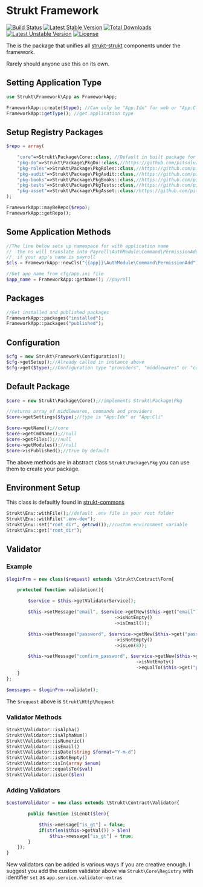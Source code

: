 Strukt Framework
================

[![Build Status](https://travis-ci.org/pitsolu/strukt-framework.svg?branch=master)](https://packagist.org/packages/strukt/framework)
[![Latest Stable Version](https://poser.pugx.org/strukt/framework/v/stable)](https://packagist.org/packages/strukt/framework)
[![Total Downloads](https://poser.pugx.org/strukt/framework/downloads)](https://packagist.org/packages/strukt/framework)
[![Latest Unstable Version](https://poser.pugx.org/strukt/framework/v/unstable)](https://packagist.org/packages/strukt/framework)
[![License](https://poser.pugx.org/strukt/framework/license)](https://packagist.org/packages/strukt/framework)

The is the package that unifies all [strukt-strukt](https://github.com/pitsolu/strukt-strukt)
components under the framework.

Rarely should anyone use this on its own.

## Setting Application Type

```php
use Strukt\Framework\App as FrameworkApp;

FrameworkApp::create($type); //Can only be "App:Idx" for web or "App:Cli" for command line
FrameworkApp::getType(); //get application type
```

## Setup Registry Packages 

```php
$repo = array(

	"core"=>Strukt\Package\Core::class, //Default in built package for default middlewares and providers
	"pkg-do"=>Strukt\Package\PkgDo::class,//https://github.com/pitsolu/pkg-do
	"pkg-roles"=>Strukt\Package\PkgRoles::class,//https://github.com/pitsolu/pkg-roles
	"pkg-audit"=>Strukt\Package\PkgAudit::class,//https://github.com/pitsolu/pkg-audit
	"pkg-books"=>Strukt\Package\PkgBooks::class,//https://github.com/pitsolu/pkg-books
	"pkg-tests"=>Strukt\Package\PkgTests::class,//https://github.com/pitsolu/pkg-tests
	"pkg-asset"=>Strukt\Package\PkgAsset::class//https://github.com/pitsolu/pkg-asset
);

FrameworkApp::mayBeRepo($repo);
FrameworkApp::getRepo();
```

## Some Application Methods

```php
//The line below sets up namespace for with application name
//	the ns will translate into Payroll\AuthModule\Command\PermissionAdd
//	if your app's name is payroll
$cls = FrameworkApp::newCls("{{app}}\AuthModule\Command\PermissionAdd");

//Get app_name from cfg/app.ini file
$app_name = FrameworkApp::getName(); //payroll
```

## Packages

```php
//Get installed and published packages
FrameworkApp::packages("installed"); 
FrameworkApp::packages("published"); 
```

## Configuration

```php
$cfg = new Strukt\Framework\Configuration();
$cfg->getSetup();//Already called in instance above
$cfg->get($type);//Configuration type "providers", "middlewares" or "commands"
```

## Default Package

```php
$core = new Strukt\Package\Core();//implements Strukt\Package\Pkg

//returns array of middlewares, commands and providers
$core->getSettings($type);//type is "App:Idx" or "App:Cli"

$core->getName();//core
$core->getCmdName();//null
$core->getFiles();//null
$core->getModules();//null
$core->isPublished();//true by default
```

The above methods are in abstract class `Strukt\Package\Pkg` you can use them to create your package.

## Environment Setup

This class is defaultly found in [strukt-commons](github.com/pitsolu/strukt-commons)

```php
Strukt\Env::withFile();//default .env file in your root folder
Strukt\Env::withFile(".env-dev");
Strukt\Env::set("root_dir", getcwd());//custom environment variable
Strukt\Env::get("root_dir");
```

## Validator

### Example

```php
$loginFrm = new class($request) extends \Strukt\Contract\Form{

	protected function validation(){

		$service = $this->getValidatorService();

		$this->setMessage("email", $service->getNew($this->get("email"))
										->isNotEmpty()
										->isEmail());

		$this->setMessage("password", $service->getNew($this->get("password"))
										->isNotEmpty()
										->isLen(8));

		$this->setMessage("confirm_password", $service->getNew($this->get("confirm_password"))
												->isNotEmpty()
												->equalTo($this->get("password")));
	}
};

$messages = $loginFrm->validate();
```

The `$request` above is `Strukt\Http\Request`


### Validator Methods

```php
Strukt\Validator::isAlpha()
Strukt\Validator::isAlphaNum()
Strukt\Validator::isNumeric()
Strukt\Validator::isEmail()
Strukt\Validator::isDate(string $format="Y-m-d")
Strukt\Validator::isNotEmpty()
Strukt\Validator::isIn(array $enum)
Strukt\Validator::equalsTo($val)
Strukt\Validator::isLen($len)
```

### Adding Validators

```php
$customValidator = new class extends \Strukt\Contract\Validator{

		public function isLenGt($len){

			$this->message["is_gt"] = false;
			if(strlen($this->getVal()) > $len)
				$this->message["is_gt"] = true;
		}
	});
}
```

New validators can be added is various ways if you are creative enough.
I suggest you add the custom validator above via `Strukt\Core\Registry`
with identifier `set` as `app.service.validator-extras`